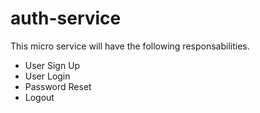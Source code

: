 # auth-service

This micro service will have the following responsabilities.

* User Sign Up
* User Login
* Password Reset
* Logout
